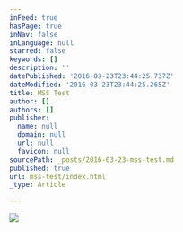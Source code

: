 ```yaml
---
inFeed: true
hasPage: true
inNav: false
inLanguage: null
starred: false
keywords: []
description: ''
datePublished: '2016-03-23T23:44:25.737Z'
dateModified: '2016-03-23T23:44:25.265Z'
title: MSS Test
author: []
authors: []
publisher:
  name: null
  domain: null
  url: null
  favicon: null
sourcePath: _posts/2016-03-23-mss-test.md
published: true
url: mss-test/index.html
_type: Article

---
```

![](https://the-grid-user-content.s3-us-west-2.amazonaws.com/3aa871a5-ab2e-4eb3-bd34-676cc239d324.jpg)